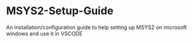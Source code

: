 # MSYS2-Setup-Guide
An installation/configuration guide to help setting up MSYS2 on microsoft windows and use it in VSCODE
